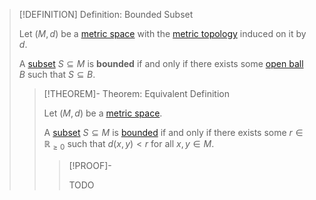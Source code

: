 >[!DEFINITION] Definition: Bounded Subset
>
>Let $(M, d)$ be a [metric space](Metric%20Space.md) with the [metric topology](Metric%20Topology.md) induced on it by $d$.
>
>A [subset](../../Set%20Theory/Subset.md) $S \subseteq M$ is **bounded** if and only if there exists some [open ball](Open%20Ball.md) $B$ such that $S \subseteq B$.
>
>>[!THEOREM]- Theorem: Equivalent Definition
>>
>>Let $(M, d)$ be a [metric space](Metric%20Space.md).
>>
>>A [subset](../../Set%20Theory/Subset.md) $S \subseteq M$ is [bounded](.md) if and only if there exists some $r \in \mathbb{R}_{\ge 0}$ such that $d(x,y) \lt r$ for all $x,y \in M$.
>>
>>>[!PROOF]-
>>>
>>>TODO
>>>
>>
>